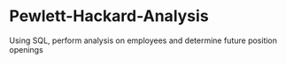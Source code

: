 # Pewlett-Hackard-Analysis
Using SQL, perform analysis on employees and determine future position openings
